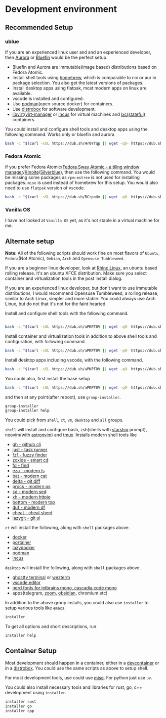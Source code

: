# Development environment

## Recommended Setup

### ublue

If you are an experienced linux user and and an experienced developer, then [Aurora](https://getaurora.dev/en) or [Bluefin](https://projectbluefin.io) would be the perfect setup.

  - Bluefin and Aurora are immutable(image based) distributions based on Fedora Atomic.
  - Install shell tools using [homebrew](https://brew.sh), which is comparable to nix or aur in package selection. You also get the latest versions of packages.
  - Install desktop apps using flatpak, most modern apps on linux are available.
  - vscode is installed and configured.
  - Use [podman](https://podman.io)(open source docker) for containers.
  - Use [distrobox](https://distrobox.it) for software development.
  - [libvirt](https://libvirt.org)/[virt-manager](https://virt-manager.org) or [incus](https://linuxcontainers.org/incus) for virtual machines and [lxc(stateful)](https://linuxcontainers.org/lxc) containers.

You could install and configure shell tools and desktop apps using the following command. Works only or bluefin and aurora.

```bash
bash -c "$(curl -sSL https://dub.sh/Hr0YTqp || wget -qO- https://dub.sh/Hr0YTqp)"
```

### Fedora Atomic

If you prefer Fedora Atomic([Fedora Sway Atomic - a tiling window manager](https://fedoraproject.org/atomic-desktops/sway)/[Kinoite](https://fedoraproject.org/atomic-desktops/kinoite)/[Silverblue](https://fedoraproject.org/atomic-desktops/kinoite)), then use the following command. You would be missing some packages as `rpm-ostree` is not used for installing packages. `mise` is used instead of homebrew for this setup. You would also need to use `flatpak` version of vscode.

```bash
bash -c "$(curl -sSL https://dub.sh/RCrpnUm || wget -qO- https://dub.sh/RCrpnUm)"
```

### Vanilla OS

I have not looked at `Vanilla OS` yet, as it's not stable in a virtual machine for me.

## Alternate setup

**Note**: All of the following scripts should work fine on most flavors of `Ubuntu`, `Fedora`(Not Atomic), `Debian`, `Arch` and `Opensuse Tumbleweed`.

If you are a beginner linux developer, look at [Rhino Linux](https://rhinolinux.org), an ubuntu based rolling release. It's an ubuntu XFCE distribution. Make sure you select container and virtualization tools in the post install dialog.

If you are an experienced linux developer, but don't want to use immutable distributions, I would recommend Opensuse Tumbleweed, a rolling release, similar to Arch Linux, simpler and more stable. You could always use Arch Linux, but do not that it's not for the faint hearted.

Install and configure shell tools with the following command.
```bash

bash -c "$(curl -sSL https://dub.sh/aPKPT8V || wget -qO- https://dub.sh/aPKPT8V)" -- shell
```
Install container and virtualization tools in addition to above shell tools and configuration, with following command.

```bash
bash -c "$(curl -sSL https://dub.sh/aPKPT8V || wget -qO- https://dub.sh/aPKPT8V)" -- vm
```
Install desktop apps including vscode, with the following command.

```bash
bash -c "$(curl -sSL https://dub.sh/aPKPT8V || wget -qO- https://dub.sh/aPKPT8V)" -- desktop
```

You could also, first install the base setup

```bash
bash -c "$(curl -sSL https://dub.sh/aPKPT8V || wget -qO- https://dub.sh/aPKPT8V)"
```

and then at any point(after reboot), use `group-installer`.

```bash
group-installer
group-installer help
```

You could pick from `shell`, `ct`, `vm`, `desktop` and `all` groups.

`shell` will install and configure bash, zsh(shells with [starship](https://starship.rs) prompt), neovim(with [astronvim](https://astronvim.com)) and [tmux](https://github.com/tmux/tmux/wiki). Installs modern shell tools like

- [gh - github cli](https://cli.github.com)
- [just - task runner](https://github.com/casey/just)
- [fzf - fuzzy finder](https://github.com/junegunn/fzf)
- [zoxide - smart cd](https://github.com/ajeetdsouza/zoxide)
- [fd - find](https://github.com/sharkdp/fd)
- [eza - modern ls](https://github.com/eza-community/eza)
- [bat - modern cat](https://github.com/sharkdp/bat)
- [delta - git diff](https://github.com/dandavison/delta)
- [procs - modern ps](https://github.com/dalance/procs)
- [sd - modern sed](https://github.com/chmln/sd)
- [xh - modern httpie](https://github.com/ducaale/xh)
- [bottom - modern top](https://github.com/ClementTsang/bottom)
- [duf - modern df](https://github.com/muesli/duf)
- [cheat - cheat sheet](https://github.com/cheat/cheat)
- [lazygit - git ui](https://github.com/jesseduffield/lazygit)

`ct` will install the following, along with `shell` packages above.

- [docker](https://docker.com)
- [portainer](https://portainer.io)
- [lazydocker](https://github.com/jesseduffield/lazydocker)
- [podman](https://podman.io)
- [incus](https://linuxcontainers.org/incus)

`desktop` will install the following, along with `shell` packages above.

- [ghostty terminal](https://github.com/pgdev92/ghostty) or [wezterm](https://wezfurlong.org/wezterm)
- [vscode editor](https://code.visualstudio.com)
- [nerd fonts for jetbrains mono, cascadia code mono](https://github.com/ryanoasis/nerd-fonts)
- apps(telegram, [zoom](https://zoom.us), [obsidian](https://obsidian.md), chromium etc)

In addition to the above group installs, you could also use `installer` to setup various tools like `emacs`.

```bash
installer
```
To get all options and short descriptions, run

```bash
installer help
```

## Container Setup

Most development should happen in a container, either in a [devcontainer](https://code.visualstudio.com/docs/devcontainers/containers) or in a [distrobox](https://github.com/89luca89/distrobox). You could use the same scripts as above to setup shell.

For most development tools, use could use [mise](https://mise.dev). For python just use `uv`.

You could also install necessary tools and libraries for rust, go, c++ development using `installer`.

```bash
installer rust
installer go
installer cpp
```
